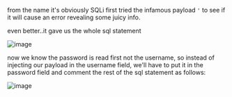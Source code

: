 from the name it's obviously SQLi
 first tried the infamous payload `'` to see if it will cause an error revealing some juicy info.
 
 even better..it gave us the whole sql statement
 
 ![image](https://github.com/0xbazooka/picoCTF/assets/99322823/9d3fb54c-e20e-4d3f-9a43-feb9de125e20)

 now we know the password is read first not the username, so instead of injecting our payload in the username field, we'll have to put it in the password field and comment the rest of the sql statement as follows: 

![image](https://github.com/0xbazooka/picoCTF/assets/99322823/7e6454ad-579e-415c-8485-7e3cdf067866)
